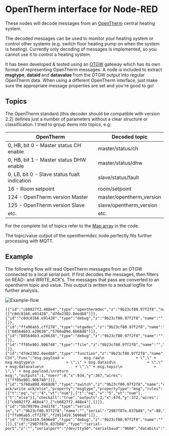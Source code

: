 # OpenTherm interface for Node-RED

These nodes will decode messages from an [OpenTherm](https://www.opentherm.eu/) central heating system.

The decoded messages can be used to monitor your heating system or control other systems (e.g. switch floor heating pump on when the system is heating).
Currently only decoding of messages is implemented, so you cannot use it to control a heating system.

It has been developed & tested using an [OTGW](http://otgw.tclcode.com) gateway which has its own format of representing OpenTherm messages. A node is included to extract **msgtype**, **dataid** and **datavalue** from the OTGW output into regular OpenTherm data.
When using a different OpenTherm interface, just make sure the appropriate message properties are set and you're good to go!

## Topics
The OpenTherm standard (this decoder should be compatible with version 2.2) defines just a number of parameters without a clear structure or classification. I tried to group items into topics, e.g:

| OpenTherm     | Decoded topic |
| ------------- | ------------- |
| 0, HB, bit 0 - Master status CH enable | master/status/ch |
| 0, HB, bit 1 - Master status DHW enable | master/status/dhw |
| 0, LB, bit 0 - Slave status fualt indication | slave/status/fault |
| 16 - Room setpoint | room/setpoint |
| 124 - OpenTherm version Master | master/opentherm_version |
| 125 - OpenTherm version Slave  | slave/opentherm_version  |
| etc. | etc. |

For the complete list of topics refer to the [Map array](https://github.com/Yveaux/node-red-contrib-opentherm/blob/master/openthermdec.js#L42) in the code.

The topic/value output of the openthermdec node perfectly fits further processing with MQTT.

## Example
The following flow will read OpenTherm messages from an OTGW connected to a local serial port. If first decodes the messages, then filters on READ- and WRITE_ACK's. The messages that pass are converted to an opentherm topic and value. This output is written to a textual logfile for further analysis.

![Example-flow](https://raw.githubusercontent.com/Yveaux/node-red-contrib-opentherm/master/images/example-flow.png)

```
[{"id":"cb0827f2.488e4","type":"openthermdec","z":"9b23cf80.97f2f8","name":"","x":721,"y":365,"wires":[["c0dc8166.e91428","d7de2302.0eedb8"]]},{"id":"c0dc8166.e91428","type":"debug","z":"9b23cf80.97f2f8","name":"","active":false,"console":"false","complete":"true","x":891,"y":431,"wires":[]},{"id":"ffa96ab5.cff278","type":"otgwdec","z":"9b23cf80.97f2f8","name":"","x":246,"y":372,"wires":[["885646b3.e20638","5760a89d.6b68d8"]]},{"id":"885646b3.e20638","type":"debug","z":"9b23cf80.97f2f8","name":"","active":false,"console":"false","complete":"true","x":420,"y":437,"wires":[]},{"id":"ff05e901.906748","type":"file","z":"9b23cf80.97f2f8","name":"","filename":"/opentherm.log","appendNewline":true,"createDir":true,"overwriteFile":"false","x":1112,"y":367,"wires":[]},{"id":"d7de2302.0eedb8","type":"function","z":"9b23cf80.97f2f8","name":"To CSV","func":"msg.payload =         msg.raw\n              + \",\" + msg.msgtype\n              + \",\" + msg.dataid\n              + \",\" + msg.datavalue\n              + \",\" + msg.topic\n              + \",\" + msg.payload;\nreturn msg;","outputs":1,"noerr":0,"x":934,"y":367,"wires":[["ff05e901.906748"]]},{"id":"5760a89d.6b68d8","type":"switch","z":"9b23cf80.97f2f8","name":"read ack/write ack/else","property":"msgtype","propertyType":"msg","rules":[{"t":"eq","v":"4","vt":"num"},{"t":"eq","v":"5","vt":"num"},{"t":"else"}],"checkall":"true","outputs":3,"x":474,"y":372,"wires":[["cb0827f2.488e4"],["cb0827f2.488e4"],[]]},{"id":"5b74970a.24d1f8","type":"serial in","z":"9b23cf80.97f2f8","name":"","serial":"2987f07e.837b88","x":88,"y":373,"wires":[["ffa96ab5.cff278","f2911419.5696e8"]]},{"id":"f2911419.5696e8","type":"debug","z":"9b23cf80.97f2f8","name":"","active":false,"console":"false","complete":"false","x":222,"y":438,"wires":[]},{"id":"2987f07e.837b88","type":"serial-port","z":"","serialport":"/dev/ttyS0","serialbaud":"9600","databits":"8","parity":"none","stopbits":"1","newline":"\\n","bin":"false","out":"char","addchar":false}]
```
